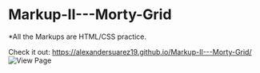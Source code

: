 # Markup-II---Morty-Grid
*All the Markups are HTML/CSS practice.

Check it out: https://alexandersuarez19.github.io/Markup-II---Morty-Grid/
![View Page](https://user-images.githubusercontent.com/125915698/223500529-2bcdd38d-b149-486c-8d4c-4596940a736c.png)
